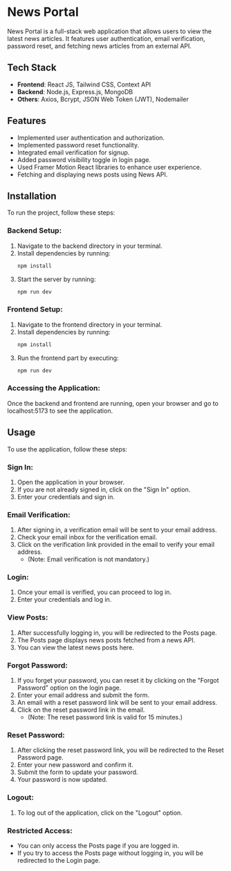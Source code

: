 # News Portal
News Portal is a full-stack web application that allows users to view the latest news articles. It features user authentication, email verification, password reset, and fetching news articles from an external API.



## Tech Stack

- **Frontend**: React JS, Tailwind CSS, Context API
- **Backend**: Node.js, Express.js, MongoDB
- **Others**: Axios, Bcrypt, JSON Web Token (JWT), Nodemailer



## Features

- Implemented user authentication and authorization.
- Implemented password reset functionality.
- Integrated email verification for signup.
- Added password visibility toggle in login page.
- Used Framer Motion React libraries to enhance user experience.
- Fetching and displaying news posts using News API.



## Installation

To run the project, follow these steps:

### Backend Setup:

1. Navigate to the backend directory in your terminal.
2. Install dependencies by running:
    ```bash
    npm install
    ```
3. Start the server by running:
    ```bash
    npm run dev
    ```

### Frontend Setup:

1. Navigate to the frontend directory in your terminal.
2. Install dependencies by running:
    ```bash
    npm install
    ```
3. Run the frontend part by executing:
    ```bash
    npm run dev
    ```

### Accessing the Application:

Once the backend and frontend are running, open your browser and go to localhost:5173 to see the application.




## Usage

To use the application, follow these steps:

### Sign In:

1. Open the application in your browser.
2. If you are not already signed in, click on the "Sign In" option.
3. Enter your credentials and sign in.

### Email Verification:

1. After signing in, a verification email will be sent to your email address.
2. Check your email inbox for the verification email.
3. Click on the verification link provided in the email to verify your email address.
   - (Note: Email verification is not mandatory.)

### Login:

1. Once your email is verified, you can proceed to log in.
2. Enter your credentials and log in.

### View Posts:

1. After successfully logging in, you will be redirected to the Posts page.
2. The Posts page displays news posts fetched from a news API.
3. You can view the latest news posts here.

### Forgot Password:

1. If you forget your password, you can reset it by clicking on the "Forgot Password" option on the login page.
2. Enter your email address and submit the form.
3. An email with a reset password link will be sent to your email address.
4. Click on the reset password link in the email.
   - (Note: The reset password link is valid for 15 minutes.)

### Reset Password:

1. After clicking the reset password link, you will be redirected to the Reset Password page.
2. Enter your new password and confirm it.
3. Submit the form to update your password.
4. Your password is now updated.

### Logout:

1. To log out of the application, click on the "Logout" option.

### Restricted Access:

- You can only access the Posts page if you are logged in.
- If you try to access the Posts page without logging in, you will be redirected to the Login page.











